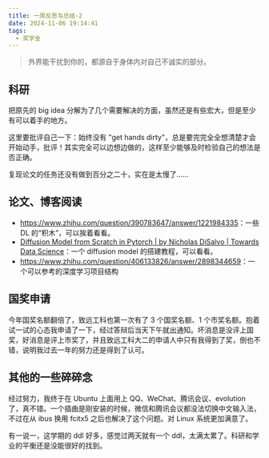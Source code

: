 ```yaml
---
title: 一周反思与总结-2
date: 2024-11-06 19:14:41
tags:
  - 奖学金
---
```


> 外界能干扰到你的，都源自于身体内对自己不诚实的部分。

## 科研

把原先的 big idea 分解为了几个需要解决的方面，虽然还是有些宏大，但是至少有可以着手的地方。

这里要批评自己一下：始终没有 "get hands dirty"，总是要完完全全想清楚才会开始动手，批评！其实完全可以边想边做的，这样至少能够及时检验自己的想法是否正确。

复现论文的任务还没有做到百分之二十，实在是太慢了……

## 论文、博客阅读

- <https://www.zhihu.com/question/390783647/answer/1221984335>：一些 DL 的“积木”，可以挨着看看。
- [Diffusion Model from Scratch in Pytorch | by Nicholas DiSalvo | Towards Data Science](https://towardsdatascience.com/diffusion-model-from-scratch-in-pytorch-ddpm-9d9760528946)：一个 diffusion model 的搭建教程，可以看看。
- <https://www.zhihu.com/question/406133826/answer/2898344659>：一个可以参考的深度学习项目结构

## 国奖申请

今年国奖名额翻倍了，致远工科也第一次有了 3 个国奖名额、1 个市奖名额。抱着试一试的心态我申请了一下，经过答辩后当天下午就出通知。坏消息是没评上国奖，好消息是评上市奖了，并且致远工科大二的申请人中只有我得到了奖，倒也不错，说明我过去一年的努力还是得到了认可。

## 其他的一些碎碎念

经过努力，我终于在 Ubuntu 上面用上 QQ、WeChat、腾讯会议、evolution 了，真不错。一个插曲是刚安装的时候，微信和腾讯会议都没法切换中文输入法，不过在从 ibus 换用 fcitx5 之后也解决了这个问题。对 Linux 系统更加满意了。

有一说一，这学期的 ddl 好多，感觉过两天就有一个 ddl，太满太累了。科研和学业的平衡还是没能很好的找到。
